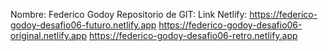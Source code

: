 Nombre: Federico Godoy
Repositorio de GIT: 
Link Netlify:
https://federico-godoy-desafio06-futuro.netlify.app
https://federico-godoy-desafio06-original.netlify.app
https://federico-godoy-desafio06-retro.netlify.app
